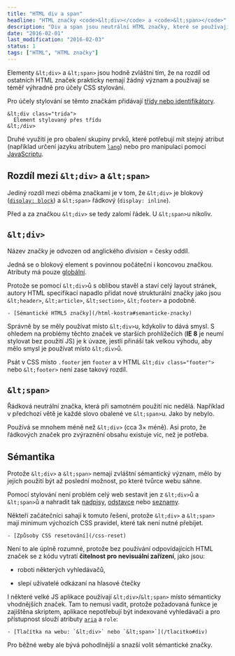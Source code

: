 ```yaml
---
title: "HTML div a span"
headline: "HTML značky <code>&lt;div></code> a <code>&lt;span></code>"
description: "Div a span jsou neutrální HTML značky, které se používají k aplikování vzhledu pomocí CSS."
date: "2016-02-01"
last_modification: "2016-02-03"
status: 1
tags: ["HTML", "HTML značky"]
---
```


Elementy `&lt;div>` a `&lt;span>` jsou hodně zvláštní tím, že na rozdíl od ostatních HTML značek prakticky nemají žádný význam a používají se téměř výhradně pro účely CSS stylování.

Pro účely stylování se těmto značkám přidávají [třídy nebo identifikátory](/id-class).

```
&lt;div class="trida">
  Element stylovaný přes třídu
&lt;/div>
```

Druhé využití je pro obalení skupiny prvků, které potřebují mít stejný atribut (například určení jazyku atributem  [`lang`](/obecne-atributy#lang)) nebo pro manipulaci pomocí [JavaScriptu](/js).

## Rozdíl mezi `&lt;div>` a `&lt;span>`

Jediný rozdíl mezi oběma značkami je v tom, že `&lt;div>` je blokový ([`display: block`](/display#block)) a `&lt;span>` řádkový (`display: inline`).

Před a za značkou `&lt;div>` se tedy zalomí řádek. U `&lt;span>`u nikoliv.

## `&lt;div>`

Název značky je odvozen od anglického *division* = česky oddíl.

Jedná se o blokový element s povinnou počáteční i koncovou značkou. Atributy má pouze [globální](/obecne-atributy).

Protože se pomocí `&lt;div>`ů s oblibou stavěl a staví celý layout stránek, autory HTML specifikací napadlo přidat nové strukturální značky jako jsou `&lt;header>`, `&lt;article>`, `&lt;section>`, `&lt;footer>` a podobně.

    - [Sémantické HTML5 značky](/html-kostra#semanticke-znacky)

Správně by se měly používat místo `&lt;div>`u, kdykoliv to dává smysl. S ohledem na problémy těchto značek ve starších prohlížečích (**IE 8** je neumí stylovat bez použití JS) je k úvaze, jestli přináší tak velkou výhodu, aby mělo smysl je používat místo `&lt;div>`ů.

Psát v CSS místo `.footer` jen `footer` a v HTML `&lt;div class="footer">` nebo `&lt;footer>` není zase takový rozdíl.

## `&lt;span>`

Řádková neutrální značka, která při samotném použití nic nedělá. Například v předchozí větě je každé slovo obalené ve `&lt;span>`u. Jako by nebylo.

Používá se mnohem méně než `&lt;div>` (cca 3× méně). Asi proto, že řádkových značek pro zvýraznění obsahu existuje víc, než je potřeba.

## Sémantika

Protože `&lt;div>` a `&lt;span>` nemají zvláštní sémantický význam, mělo by jejich použití být až poslední možnost, po které tvůrce webu sáhne.

Pomocí stylování není problém celý web sestavit jen z `&lt;div>`ů a `&lt;span>`ů a nahradit tak [nadpisy](/nadpisy), [odstavce](/odstavec) nebo [seznamy](/seznamy).

Někteří začátečníci sahají k tomuto řešení, protože `&lt;div>` a `&lt;span>` mají minimum výchozích CSS pravidel, které tak není nutné přebíjet.

    - [Způsoby CSS resetování](/css-reset)

Není to ale úplně rozumné, protože bez používání odpovídajících HTML značek se z kódu vytratí **čitelnost pro nevisuální zařízení**, jako jsou:

  - roboti některých vyhledávačů,

  - slepí uživatelé odkázaní na hlasové čtečky

I některé velké JS aplikace používají `&lt;div>`/`&lt;span>` místo sémanticky vhodnějších značek. Tam to nemusí vadit, protože požadovaná funkce je zajištěna skriptem, aplikace nepotřebují být indexované vyhledávači a pro přístupnost slouží atributy [`aria`](/aria) a `role`:

    - [Tlačítka na webu: `&lt;div>` nebo `&lt;span>`](/tlacitko#div)

Pro běžné weby ale bývá pohodlnější a snazší volit sémantické značky.
